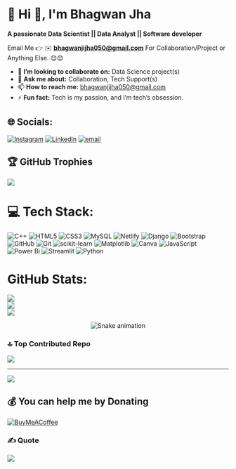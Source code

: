 # 💫 Hi 👋, I'm Bhagwan Jha
**A passionate Data Scientist || Data Analyst || Software developer**

Email Me 👉 ✉️ **bhagwanjijha050@gmail.com** For Collaboration/Project or Anything Else. 😊😊

- 👯 **I’m looking to collaborate on:** Data Science project(s)
- 💬 **Ask me about:** Collaboration, Tech Support(s)
- 📫 **How to reach me:** bhagwanjijha050@gmail.com
- ⚡ **Fun fact:** Tech is my passion, and I’m tech’s obsession.

## 🌐 Socials:
[![Instagram](https://img.shields.io/badge/Instagram-%23E4405F.svg?logo=Instagram&logoColor=white)](https://instagram.com/bhagwanjha_) [![LinkedIn](https://img.shields.io/badge/LinkedIn-%230077B5.svg?logo=linkedin&logoColor=white)](https://linkedin.com/in/bhagwan-jha) [![email](https://img.shields.io/badge/Email-D14836?logo=gmail&logoColor=white)](mailto:bk.jha.3297@gmail.com) 

## 🏆 GitHub Trophies
![](https://github-profile-trophy.vercel.app/?username=Bhagwanjha85&theme=radical&no-frame=false&no-bg=true&margin-w=4)

# 💻 Tech Stack:
![C++](https://img.shields.io/badge/c++-%2300599C.svg?style=for-the-badge&logo=c%2B%2B&logoColor=white) ![HTML5](https://img.shields.io/badge/html5-%23E34F26.svg?style=for-the-badge&logo=html5&logoColor=white) ![CSS3](https://img.shields.io/badge/css3-%231572B6.svg?style=for-the-badge&logo=css3&logoColor=white) ![MySQL](https://img.shields.io/badge/mysql-4479A1.svg?style=for-the-badge&logo=mysql&logoColor=white) ![Netlify](https://img.shields.io/badge/netlify-%23000000.svg?style=for-the-badge&logo=netlify&logoColor=#00C7B7) ![Django](https://img.shields.io/badge/django-%23092E20.svg?style=for-the-badge&logo=django&logoColor=white) ![Bootstrap](https://img.shields.io/badge/bootstrap-%238511FA.svg?style=for-the-badge&logo=bootstrap&logoColor=white) ![GitHub](https://img.shields.io/badge/github-%23121011.svg?style=for-the-badge&logo=github&logoColor=white) ![Git](https://img.shields.io/badge/git-%23F05033.svg?style=for-the-badge&logo=git&logoColor=white) ![scikit-learn](https://img.shields.io/badge/scikit--learn-%23F7931E.svg?style=for-the-badge&logo=scikit-learn&logoColor=white) ![Matplotlib](https://img.shields.io/badge/Matplotlib-%23ffffff.svg?style=for-the-badge&logo=Matplotlib&logoColor=black) ![Canva](https://img.shields.io/badge/Canva-%2300C4CC.svg?style=for-the-badge&logo=Canva&logoColor=white) ![JavaScript](https://img.shields.io/badge/javascript-%23323330.svg?style=for-the-badge&logo=javascript&logoColor=%23F7DF1E) ![Power Bi](https://img.shields.io/badge/power_bi-F2C811?style=for-the-badge&logo=powerbi&logoColor=black) ![Streamlit](https://img.shields.io/badge/Streamlit-%23FE4B4B.svg?style=for-the-badge&logo=streamlit&logoColor=white) ![Python](https://img.shields.io/badge/python-3670A0?style=for-the-badge&logo=python&logoColor=ffdd54)
# GitHub Stats:
![](https://github-readme-stats.vercel.app/api?username=Bhagwanjha85&theme=dark&hide_border=false&include_all_commits=true&count_private=false)<br/>
![](https://nirzak-streak-stats.vercel.app/?user=Bhagwanjha85&theme=dark&hide_border=false)<br/>
![](https://github-readme-stats.vercel.app/api/top-langs/?username=Bhagwanjha85&theme=dark&hide_border=false&include_all_commits=true&count_private=false&layout=compact)

<!-- Snake Game Repo View -->

<div align="center">
  <img src="https://profile-readme-generator.com/assets/snake.svg" alt="Snake animation" />
</div>

### 🔝 Top Contributed Repo
![](https://github-contributor-stats.vercel.app/api?username=Bhagwanjha85&limit=5&theme=dark&combine_all_yearly_contributions=true)

---
[![](https://visitcount.itsvg.in/api?id=Bhagwanjha85&icon=0&color=0)](https://visitcount.itsvg.in)

  ## 💰 You can help me by Donating
  [![BuyMeACoffee](https://img.shields.io/badge/Buy%20Me%20a%20Coffee-ffdd00?style=for-the-badge&logo=buy-me-a-coffee&logoColor=black)](https://buymeacoffee.com/bhagwandas) 
  
### ✍️ Quote
![](https://quotes-github-readme.vercel.app/api?type=horizontal&theme=radical)
  
<!-- Proudly created with GPRM ( https://gprm.itsvg.in ) -->
